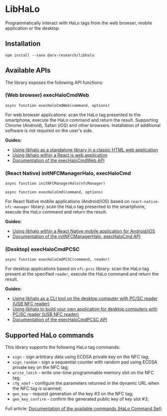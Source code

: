 # LibHaLo

Programmatically interact with HaLo tags from the web browser, mobile application or the desktop.

## Installation

```
npm install --save @arx-research/libhalo
```

## Available APIs

The library exposes the following API functions:

### (Web browser) execHaloCmdWeb
```
async function execHaloCmdWeb(command, options)
```

For web browser applications: scan the HaLo tag presented to the smartphone, execute the
HaLo command and return the result. Supporting Chrome (Android), Safari (iOS) and other browsers.
Installation of additional software is not required on the user's side.

**Guides:**
* [Using libhalo as a standalone library in a classic HTML web application](https://github.com/arx-research/libhalo/blob/master/docs/web-standalone.md)
* [Using libhalo within a React.js web application](https://github.com/arx-research/libhalo/blob/master/docs/web-reactjs.md)
* [Documentation of the execHaloCmdWeb API](https://github.com/arx-research/libhalo/blob/master/docs/api-web.md)

### (React Native) initNFCManagerHalo, execHaloCmd
```
async function initNFCManagerHalo(nfcManager)
```

```
async function execHaloCmd(command, options)
```

For React Native mobile applications (Android/iOS) based on `react-native-nfc-manager` library: scan the HaLo tag presented to the smartphone, execute the HaLo command and return the result.

**Guides:**
* [Using libhalo within a React Native mobile application for Android/iOS](https://github.com/arx-research/libhalo/blob/master/docs/mobile-react-native.md)
* [Documentation of the initNFCManagerHalo, execHaloCmd API](https://github.com/arx-research/libhalo/blob/master/docs/api-react-native.md)

### (Desktop) execHaloCmdPCSC
```
async function execHaloCmdPCSC(command, reader)
```

For desktop applications based on `nfc-pcsc` library: scan the HaLo tag present at the specified `reader`, execute the HaLo command and return the result.

**Guides:**
* [Using libhalo as a CLI tool on the desktop computer with PC/SC reader (USB NFC reader)](https://github.com/arx-research/libhalo/blob/master/docs/desktop-cli.md)
* [Using libhalo to build your own application for desktop computers with PC/SC reader (USB NFC reader)](https://github.com/arx-research/libhalo/blob/master/docs/desktop-pcsc.md)
* [Documentation of the execHaloCmdPCSC API](https://github.com/arx-research/libhalo/blob/master/docs/api-pcsc.md)

## Supported HaLo commands

This library supports the following HaLo tag commands:

* `sign` - sign arbitrary data using ECDSA private key on the NFC tag;
* `sign_random` - sign a sequential counter with random pad using ECDSA private key on the NFC tag;
* `write_latch` - write one-time programmable memory slot on the NFC tag;
* `cfg_ndef` - configure the parameters returned in the dynamic URL when the NFC tag is scanned;
* `gen_key` - request generation of the key #3 on the NFC tag;
* `gen_key_confirm` - confirm the generated public key of key slot #3;

Full article: [Documentation of the available commands (HaLo Command Set)](https://github.com/arx-research/libhalo/blob/master/docs/halo-command-set.md)
